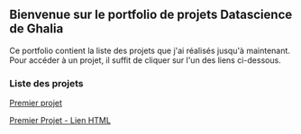 ## Bienvenue sur le portfolio de projets Datascience de Ghalia

Ce portfolio contient la liste des projets que j'ai réalisés jusqu'à maintenant. Pour accéder à un projet, il suffit de cliquer sur l'un des liens ci-dessous.

### Liste des projets


[Premier projet](https://github.com/Ghalia671/premier_projet.github.io/tree/gh-pages/docs/Defi_1_3_Ghalia.slides.html)

<html>
<a href="https://htmlpreview.github.io/?https://github.com/Ghalia671/premier_projet.github.io/tree/gh-pages/Defi_1_3_Ghalia.slides.html">Premier Projet - Lien HTML </a>
</html> 
